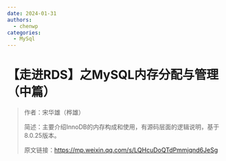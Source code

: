 ```yaml
---
date: 2024-01-31
authors:
  - chenwp
categories:
  - MySql
---
```


# 【走进RDS】之MySQL内存分配与管理（中篇）

> 作者：宋华雄（桦雄）
>
> 简述：主要介绍InnoDB的内存构成和使用，有源码层面的逻辑说明，基于8.0.25版本。
>
> 原文链接：https://mp.weixin.qq.com/s/LQHcuDoQTdPmmjqnd6JeSg



<!-- more -->